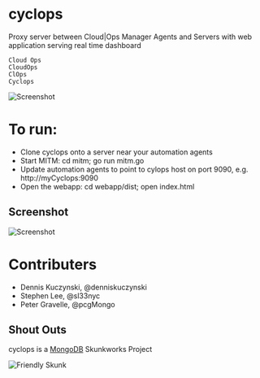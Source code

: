 # cyclops
Proxy server between Cloud|Ops Manager Agents and Servers with web application serving real time dashboard

```
Cloud Ops
CloudOps
ClOps
Cyclops
```

![Screenshot](http://s27.postimg.org/aw3bdfqw3/Screen_Shot_2015_12_18_at_2_39_18_PM.png)

# To run:
* Clone cyclops onto a server near your automation agents
* Start MITM: cd mitm; go run mitm.go
* Update automation agents to point to cylops host on port 9090, e.g. http://myCyclops:9090
* Open the webapp: cd webapp/dist; open index.html

Screenshot
------------------------
![Screenshot](http://s16.postimg.org/5mqa509et/Screen_Shot_2015_12_18_at_12_03_07_PM.png)

# Contributers
* Dennis Kuczynski, @denniskuczynski
* Stephen Lee, @sl33nyc
* Peter Gravelle, @pcgMongo

## Shout Outs
cyclops is a [MongoDB](http://www.mongodb.com) Skunkworks Project

![Friendly Skunk](http://s12.postimg.org/fxmtcosx9/skunkworks2.jpg)
